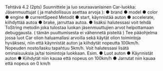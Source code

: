 Tehtävä 4.2 (2pts)
Suunnittele ja luo seuraavanlainen Car-luokka:
Jäsenmuuttujat ( ja mahdollisuus asettaa arvoja ):
● brand
● model
● color
● engine
● currentSpeed
Metodit
● start, käynnistää auton
● accelerate, kiihdyttää autoa
● brake, jarruttaa autoa.
● lisäksi halutessasi voit tehdä ToString metodin joka tulostaa luokan
jäsenmuuttujien arvot helpottamaan debuggausta. ( tämän puuttumisesta ei
vähennetä pisteitä )
Tee pääohjelma jossa luot Car olion haluamallasi arvoilla sekä käytät olion toimintoja
hyväksesi, niin että käynnistät auton ja kiihdytät nopeutta 100km/h. Nopeuden
nosto/lasku tapahtuu 5km/h. Voit halutessasi lisätä ominaisuuksia ja/tai toimintoja
luokkaan.
Esim.
● Luot auton
● Käynnistät auton
● Kiihdytät niin kauaa että nopeus on 100km/h
● Jarrutat niin kauaa että nopeus on 0 km/h